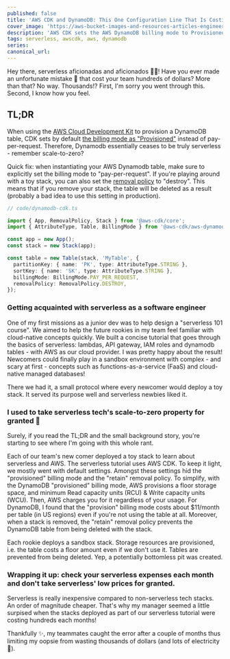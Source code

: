 ```yaml
---
published: false
title: 'AWS CDK and DynamoDB: This One Configuration Line That Is Costing You Hundreds of Dollars'
cover_image: 'https://aws-bucket-images-and-resources-articles-engineering-general.s3.eu-west-3.amazonaws.com/dynamodb_awscdk_article_thumbnail.png'
description: 'AWS CDK sets the AWS DynamoDB billing mode to Provisioned by default. Learn how to fix this configuration.'
tags: serverless, awscdk, aws, dynamodb
series:
canonical_url:
---
```


Hey there, serverless aficionadas and aficionados 😶‍🌫️! Have you ever made an unfortunate mistake 🙊 that cost your team hundreds of dollars? More than that? No way. Thousands!? First, I'm sorry you went through this. Second, I know how you feel.

## TL;DR

When using the [AWS Cloud Development Kit](https://github.com/aws/aws-cdk) to provision a DynamoDB table, CDK sets by default [the billing mode as "Provisioned"](https://docs.aws.amazon.com/cdk/api/v2/docs/aws-cdk-lib.aws_dynamodb.BillingMode.html) instead of pay-per-request. Therefore, Dynamodb essentially ceases to be truly serverless - remember scale-to-zero?

Quick fix: when instantiating your AWS Dynamodb table, make sure to explicitly set the billing mode to "pay-per-request". If you're playing around with a toy stack, you can also set the [removal policy](https://docs.aws.amazon.com/cdk/api/v2/docs/aws-cdk-lib.RemovalPolicy.html) to "destroy". This means that if you remove your stack, the table will be deleted as a result (probably a bad idea to use this setting in production).

```ts
// code/dynamodb-cdk.ts

import { App, RemovalPolicy, Stack } from '@aws-cdk/core';
import { AttributeType, Table, BillingMode } from '@aws-cdk/aws-dynamodb';

const app = new App();
const stack = new Stack(app);

const table = new Table(stack, 'MyTable', {
  partitionKey: { name: 'PK', type: AttributeType.STRING },
  sortKey: { name: 'SK', type: AttributeType.STRING },
  billingMode: BillingMode.PAY_PER_REQUEST,
  removalPolicy: RemovalPolicy.DESTROY,
});
```

### Getting acquainted with serverless as a software engineer

One of my first missions as a junior dev was to help design a "serverless 101 course". We aimed to help the future rookies in my team feel familiar with cloud-native concepts quickly. We built a concise tutorial that goes through the basics of serverless: lambdas, API gateway, IAM roles and dynamodb tables - with AWS as our cloud provider. I was pretty happy about the result! Newcomers could finally play in a sandbox environment with complex - and scary at first - concepts such as functions-as-a-service (FaaS) and cloud-native managed databases!

There we had it, a small protocol where every newcomer would deploy a toy stack. It served its purpose well and serverless newbies liked it.

### I used to take serverless tech's scale-to-zero property for granted 🥺

Surely, if you read the TL;DR and the small background story, you're starting to see where I'm going with this whole rant.

Each of our team's new comer deployed a toy stack to learn about serverless and AWS. The serverless tutorial uses AWS CDK. To keep it light, we mostly went with default settings. Amongst these settings hid the "provisioned" billing mode and the "retain" removal policy. To simplify, with the DynamoDB "provisioned" billing mode, AWS provisions a floor storage space, and minimum Read capacity units (RCU) & Write capacity units (WCU). Then, AWS charges you for it regardless of your usage. For DynamoDB, I found that the "provision" billing mode costs about $11/month per table (in US regions) even if you're not using the table at all. Moreover, when a stack is removed, the "retain" removal policy prevents the DynamoDB table from being deleted with the stack.

Each rookie deploys a sandbox stack. Storage resources are provisioned, i.e. the table costs a floor amount even if we don't use it. Tables are prevented from being deleted. Yep, a potentially bottomless pit was created.

### Wrapping it up: check your serverless expenses each month and don't take serverless' low prices for granted.

Serverless is really inexpensive compared to non-serverless tech stacks. An order of magnitude cheaper. That's why my manager seemed a little surpised when the stacks deployed as part of our serverless tutorial were costing hundreds each months!

Thankfully ✨, my teammates caught the error after a couple of months thus limiting my oopsie from wasting thousands of dollars (and lots of electricity 💚).
